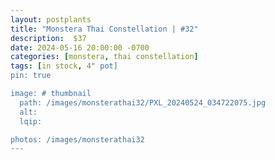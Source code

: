 ```yaml
---
layout: postplants
title: "Monstera Thai Constellation | #32"
description:  $37
date: 2024-05-16 20:00:00 -0700
categories: [monstera, thai constellation]
tags: [in stock, 4" pot]
pin: true

image: # thumbnail
  path: /images/monsterathai32/PXL_20240524_034722075.jpg
  alt:
  lqip:

photos: /images/monsterathai32
---
```


